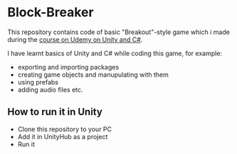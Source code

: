 # Block-Breaker
This repository contains code of basic "Breakout"-style game which i made during the [course on Udemy on Unity and C#](https://www.udemy.com/course/unitycourse/learn/lecture/12802673#overview).

I have learnt basics of Unity and C# while coding this game, for example:
* exporting and importing packages
* creating game objects and manupulating with them
* using prefabs
* adding audio files etc.
## How to run it in Unity
* Clone this repository to your PC
* Add it in UnityHub as a project
* Run it
